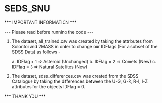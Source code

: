 # SEDS_SNU
*** IMPORTANT INFORMATION ***

--- Please read before running the code ---

1. The dataset, all_trained.csv was created by taking the attributes from Solontoi and
2MASS in order to change our IDFlags (For a subset of the SDSS Data) as follows -

	a. IDFlag = 1 => Asteroid (Unchanged)
	b. IDFlag = 2 => Comets (New)
	c. IDFlag = 3 => Natural Satellites (New)

2. The dataset, sdss_differences.csv was created from the SDSS Catalogue by taking the
differences between the U-G, G-R, R-I, I-Z attributes for the objects IDFlag = 0.

*** THANK YOU ***
